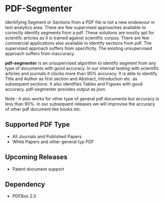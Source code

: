 # PDF-Segmenter

Identifying Segment or Sections from a PDF file is not a new endeavour in text analytics area. There are few supervised approaches available to correctly identify segments from a pdf. These solutions are mostly apt for scientifc articles as it is trained against scientific corpus. There are few commercial applications also available to identify sections from pdf. 
The supervised approach suffers from specificity. The existing unsupervised approach suffers from inaccuracy.

**pdf-segmenter** is an unsupervised algorithm to identify segment from any type of documents with good accuracy. In our internal testing with scientific articles and journals it clocks more than 90% accuracy. It is able to identify Title and Author as first section and Abstract, Introduction etc. as subsequent sections. It also identifies Tables and Figures with good accuracy. pdf-segmenter provides output as json.

Note : It also works for other type of general pdf documents but accuracy is less than 90%. In our subsequent releases we will improvise the accuracy of other pdf document like books etc.

## Supported PDF Type

- All Journals and Published Papers
- White Papers and other general typ PDF

## Upcoming Releases

- Patent document support

## Dependency

- PDFBox 2.0
